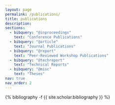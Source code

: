```yaml
---
layout: page
permalink: /publications/
title: publications
description: 
sections:
  - bibquery: "@inproceedings"
    text: "Conference Publications"
  - bibquery: "@article"
    text: "Journal Publications"
  - bibquery: "@report"
    text: "Peer-Reviewed Workshop Publications"
  - bibquery: "@techreport"
    text: "Technical Reports"
  - bibquery: "@misc"
    text: "Theses"
nav: true
nav_order: 2
---
```

<!-- _pages/publications.md -->
<div class="publications">

{% bibliography -f {{ site.scholar.bibliography }} %}

</div>
